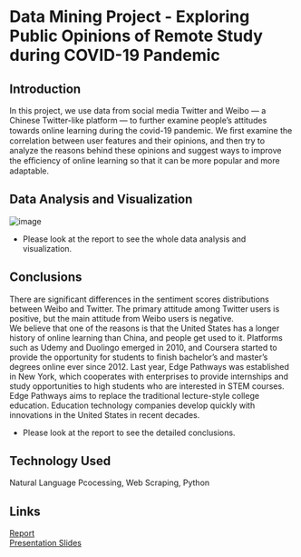 # Data Mining Project - Exploring Public Opinions of Remote Study during COVID-19 Pandemic

## Introduction
In this project, we use data from social media Twitter and Weibo — a Chinese Twitter-like platform — to further examine people’s attitudes towards online learning during the covid-19 pandemic. We ﬁrst examine the correlation between user features and their opinions, and then try to analyze the reasons behind these opinions and suggest ways to improve the eﬃciency of online learning so that it can be more popular and more adaptable. 

## Data Analysis and Visualization
![image](https://github.com/jiecheng-gu/Data-Mining/assets/46583405/0b9455d0-7cb8-481b-9ac0-bd572462560f)
- Please look at the report to see the whole data analysis and visualization.


## Conclusions
There are significant differences in the sentiment scores distributions between Weibo and Twitter. The primary attitude among Twitter users is positive, but the main attitude from Weibo users is negative. \
We believe that one of the reasons is that the United States has a longer history of online learning than China, and people get used to it. Platforms such as Udemy and Duolingo emerged in 2010, and Coursera started to provide the opportunity for students to finish bachelor’s and master’s degrees online ever since 2012. Last year, Edge Pathways was established in New York, which cooperates with enterprises to provide internships and study opportunities to high students who are interested in STEM courses. Edge Pathways aims to replace the traditional lecture-style college education. Education technology companies develop quickly with innovations in the United States in recent decades.
- Please look at the report to see the detailed conclusions.

## Technology Used
Natural Language Pcocessing, Web Scraping, Python

## Links
[Report](https://docs.google.com/document/d/1KoEKfsgh7cFqkyfid45hh5J91Up4lcrWa7KxKcba4tY/edit?usp=sharing) \
[Presentation Slides](https://docs.google.com/presentation/d/1D4tXdYYIuCH6KIYtRPDNB5ikmIUnyHM-tlQwYYOLBeQ/edit?usp=sharing)
